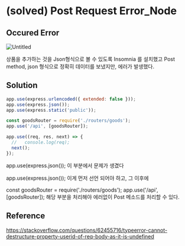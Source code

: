 # (solved) Post Request Error_Node

## Occured Error

![Untitled]((solved)%20Post%20Request%20Error_Node%20d519899543df40ac855a26a563fb5b0a/Untitled.png)

상품을 추가하는 것을 Json형식으로 볼 수 있도록 Insomnia 를 설치했고 Post method, json 형식으로 정확히 데이터를 보냈지만, 에러가 발생했다.

## Solution

```jsx
app.use(express.urlencoded({ extended: false }));
app.use(express.json());
app.use(express.static('public'));

const goodsRouter = require('./routers/goods');
app.use('/api', [goodsRouter]);

app.use((req, res, next) => {
  //   console.log(req);
  next();
});
```

app.use(express.json()); 이 부분에서 문제가 생겼다

app.use(express.json()); 이게 먼저 선언 되어야 하고, 그 이후에 

const goodsRouter = require('./routers/goods');
app.use('/api', [goodsRouter]);
해당 부분을 처리해야 에러없이 Post 메소드를 처리할 수 있다.

## Reference
https://stackoverflow.com/questions/62455716/typeerror-cannot-destructure-property-userid-of-req-body-as-it-is-undefined
